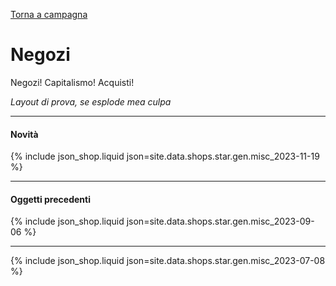 [Torna a campagna](./campaign.md)

# Negozi

Negozi! Capitalismo! Acquisti!

*Layout di prova, se esplode mea culpa*

---

#### Novità

{% include json_shop.liquid json=site.data.shops.star.gen.misc_2023-11-19 %}

---

#### Oggetti precedenti

{% include json_shop.liquid json=site.data.shops.star.gen.misc_2023-09-06 %}

---

{% include json_shop.liquid json=site.data.shops.star.gen.misc_2023-07-08 %}

